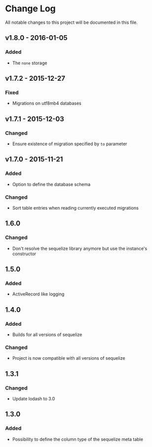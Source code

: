 # Change Log
All notable changes to this project will be documented in this file.

## v1.8.0 - 2016-01-05
### Added
- The `none` storage

## v1.7.2 - 2015-12-27
### Fixed
- Migrations on utf8mb4 databases

## v1.7.1 - 2015-12-03
### Changed
- Ensure existence of migration specified by `to` parameter

## v1.7.0 - 2015-11-21
### Added
- Option to define the database schema

### Changed
- Sort table entries when reading currently executed migrations

## 1.6.0
### Changed
- Don't resolve the sequelize library anymore but use the instance's constructor

## 1.5.0
### Added
- ActiveRecord like logging

## 1.4.0
### Added
- Builds for all versions of sequelize

### Changed
- Project is now compatible with all versions of sequelize

## 1.3.1
### Changed
- Update lodash to 3.0

## 1.3.0
### Added
- Possibility to define the column type of the sequelize meta table
